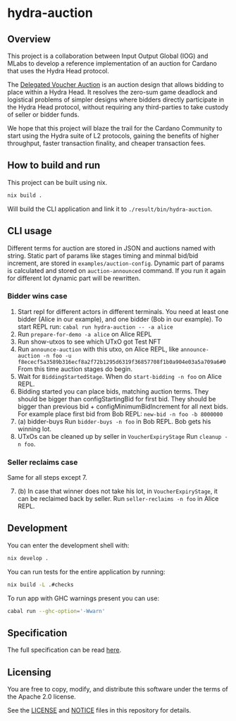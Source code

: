 # hydra-auction

## Overview

This project is a collaboration between Input Output Global (IOG) and MLabs
to develop a reference implementation of an auction for Cardano
that uses the Hydra Head protocol.

The [Delegated Voucher Auction](https://iohk.io/en/blog/posts/2023/01/20/implementing-auction-projects-using-hydra/)
is an auction design that allows bidding to place within a Hydra Head.
It resolves the zero-sum game deadlock and logistical problems of
simpler designs where bidders directly participate in the Hydra Head protocol,
without requiring any third-parties to take custody
of seller or bidder funds.

We hope that this project will blaze the trail for the Cardano Community
to start using the Hydra suite of L2 protocols,
gaining the benefits of higher throughput, faster transaction finality,
and cheaper transaction fees.

## How to build and run

This project can be built using nix.

```bash
nix build .
```

Will build the CLI application and link it to `./result/bin/hydra-auction`.

## CLI usage

Different terms for auction are stored in JSON and auctions named with string.
Static part of params like stages timing and minmal bid/bid increment,
are stored in `examples/auction-config`.
Dynamic part of params is calculated and stored on `auction-announced` command.
If you run it again for different lot dynamic part will be rewritten.

### Bidder wins case

1. Start repl for different actors in different terminals.
   You need at least one bidder (Alice in our example),
   and one bidder (Bob in our example).
   To start REPL run:
   `cabal run hydra-auction -- -a alice`
2. Run `prepare-for-demo -a alice` on Alice REPL
3. Run show-utxos to see which UTxO got Test NFT
4. Run `announce-auction` with this utxo, on Alice REPL, like
   `announce-auction -n foo -u f8ececf5a3589b316ecf8a2f72b1295d6319f36857708f1b0a904e03a5a709a6#0`
   From this time auction stages do begin.
5. Wait for `BiddingStartedStage`.
   When do `start-bidding -n foo` on Alice REPL.
6. Bidding started you can place bids, matching auction terms.
   They should be bigger than configStartingBid for first bid.
   They should be bigger than previous bid + configMinimumBidIncrement for
   all next bids.
   For example place first bid from Bob REPL:
   `new-bid -n foo -b 8000000`
7. (a) bidder-buys
   Run `bidder-buys -n foo` in Bob REPL.
   Bob gets his winning lot.
8. UTxOs can be cleaned up by seller in `VoucherExpiryStage`
   Run `cleanup -n foo`.

### Seller reclaims case


Same for all steps except 7.

7. (b) In case that winner does not take his lot, in `VoucherExpiryStage`,
   it can be reclaimed back by seller.
   Run `seller-reclaims -n foo` in Alice REPL.

## Development

You can enter the development shell with:

```bash
nix develop .
```

You can run tests for the entire application by running:

```bash
nix build -L .#checks
```

To run app with GHC warnings present you can use:

```bash
cabal run --ghc-option='-Wwarn'
```

## Specification

The full specification can be read [here](/doc/spec.md).

## Licensing

You are free to copy, modify, and distribute this software
under the terms of the Apache 2.0 license.

See the [LICENSE](/LICENSE) and [NOTICE](/NOTICE) files in this repository for details.
